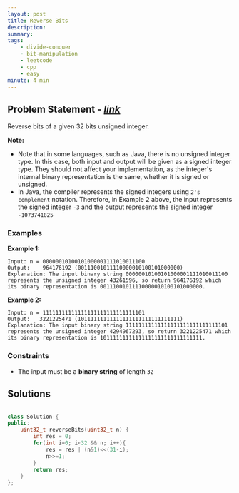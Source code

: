 ```yaml
---
layout: post
title: Reverse Bits
description: 
summary: 
tags:
    - divide-conquer
    - bit-manipulation
    - leetcode
    - cpp
    - easy
minute: 4 min
---
```


## Problem Statement - [*link*](https://leetcode.com/problems/reverse-bits/)
Reverse bits of a given 32 bits unsigned integer.

**Note:**

+ Note that in some languages, such as Java, there is no unsigned integer type. In this case, both input and output will be given as a signed integer type. They should not affect your implementation, as the integer's internal binary representation is the same, whether it is signed or unsigned.
+ In Java, the compiler represents the signed integers using `2's complement` notation. Therefore, in Example 2 above, the input represents the signed integer `-3` and the output represents the signed integer `-1073741825`

### Examples

**Example 1:**   
```
Input: n = 00000010100101000001111010011100
Output:    964176192 (00111001011110000010100101000000)
Explanation: The input binary string 00000010100101000001111010011100 represents the unsigned integer 43261596, so return 964176192 which its binary representation is 00111001011110000010100101000000.
```

**Example 2:**  
```
Input: n = 11111111111111111111111111111101
Output:   3221225471 (10111111111111111111111111111111)
Explanation: The input binary string 11111111111111111111111111111101 represents the unsigned integer 4294967293, so return 3221225471 which its binary representation is 10111111111111111111111111111111.
```

### Constraints
+ The input must be a **binary string** of length `32`


## Solutions

```cpp

class Solution {
public:
    uint32_t reverseBits(uint32_t n) {
        int res = 0;
        for(int i=0; i<32 && n; i++){
            res = res | (n&1)<<(31-i);
            n>>=1;
        }
        return res;
    }
};

```

